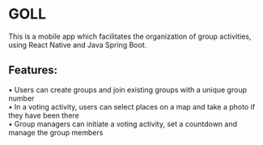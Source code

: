 # GOLL
This is a mobile app which facilitates the organization of group activities, using React Native and Java Spring Boot.

## Features:
• Users can create groups and join existing groups with a unique group number  
• In a voting activity, users can select places on a map and take a photo if they have been there<br>
• Group managers can initiate a voting activity, set a countdown and manage the group members

